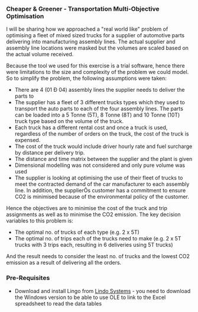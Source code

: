 ### Cheaper & Greener - Transportation Multi-Objective Optimisation

I will be sharing how we approached a "real world like" problem of optimising a fleet of mixed sized trucks for a supplier of automotive parts delivering into manufacturing assembly lines. The actual supplier and assembly line locations were masked but the volumes are scaled based on the actual volume received.

Because the tool we used for this exercise is a trial software, hence there were limitations to the size and complexity of the problem we could model. So to simplify the problem, the following assumptions were taken:

* There are 4 (01 Ð 04) assembly lines the supplier needs to deliver the parts to
* The supplier has a fleet of 3 different trucks types which they used to transport the auto parts to each of the four assembly lines. The parts can be loaded into a 5 Tonne (5T), 8 Tonne (8T) and 10 Tonne (10T) truck type based on the volume of the truck.
* Each truck has a different rental cost and once a truck is used, regardless of the number of orders on the truck, the cost of the truck is expensed.
* The cost of the truck would include driver hourly rate and fuel surcharge by distance per delivery trip.
* The distance and time matrix between the supplier and the plant is given
* Dimensional modelling was not considered and only pure volume was used
* The supplier is looking at optimising the use of their fleet of trucks to meet the contracted demand of the car manufacturer to each assembly line. In addition, the supplierÕs customer has a commitment to ensure CO2 is minimised because of the environmental policy of the customer.

Hence the objectives are to minimise the cost of the truck and trip assignments as well as to minimise the CO2 emission. The key decision variables to this problem is:

* The optimal no. of trucks of each type (e.g. 2 x 5T)
* The optimal no. of trips each of the trucks need to make (e.g. 2 x 5T trucks with 3 trips each, resulting in 6 deliveries using 5T trucks)

And the result needs to consider the least no. of trucks and the lowest CO2 emission as a result of delivering all the orders.

### Pre-Requisites

* Download and install Lingo from [Lindo Systems](http://www.lindo.com) - you need to download the Windows version to be able to use OLE to link to the Excel spreadsheet to read the data tables
